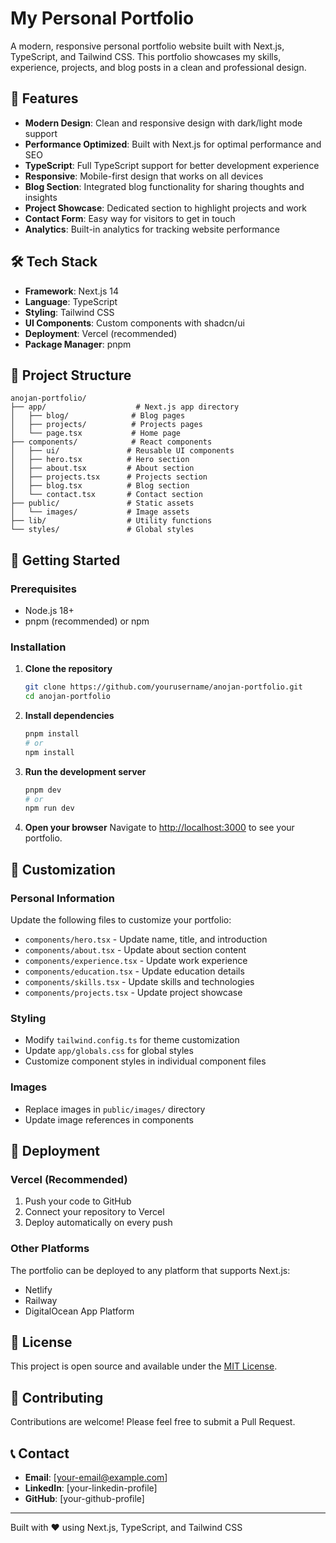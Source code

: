 # My Personal Portfolio

A modern, responsive personal portfolio website built with Next.js, TypeScript, and Tailwind CSS. This portfolio showcases my skills, experience, projects, and blog posts in a clean and professional design.

## 🚀 Features

- **Modern Design**: Clean and responsive design with dark/light mode support
- **Performance Optimized**: Built with Next.js for optimal performance and SEO
- **TypeScript**: Full TypeScript support for better development experience
- **Responsive**: Mobile-first design that works on all devices
- **Blog Section**: Integrated blog functionality for sharing thoughts and insights
- **Project Showcase**: Dedicated section to highlight projects and work
- **Contact Form**: Easy way for visitors to get in touch
- **Analytics**: Built-in analytics for tracking website performance

## 🛠️ Tech Stack

- **Framework**: Next.js 14
- **Language**: TypeScript
- **Styling**: Tailwind CSS
- **UI Components**: Custom components with shadcn/ui
- **Deployment**: Vercel (recommended)
- **Package Manager**: pnpm

## 📁 Project Structure

```
anojan-portfolio/
├── app/                    # Next.js app directory
│   ├── blog/              # Blog pages
│   ├── projects/          # Projects pages
│   └── page.tsx           # Home page
├── components/            # React components
│   ├── ui/               # Reusable UI components
│   ├── hero.tsx          # Hero section
│   ├── about.tsx         # About section
│   ├── projects.tsx      # Projects section
│   ├── blog.tsx          # Blog section
│   └── contact.tsx       # Contact section
├── public/               # Static assets
│   └── images/           # Image assets
├── lib/                  # Utility functions
└── styles/               # Global styles
```

## 🚀 Getting Started

### Prerequisites

- Node.js 18+ 
- pnpm (recommended) or npm

### Installation

1. **Clone the repository**
   ```bash
   git clone https://github.com/yourusername/anojan-portfolio.git
   cd anojan-portfolio
   ```

2. **Install dependencies**
   ```bash
   pnpm install
   # or
   npm install
   ```

3. **Run the development server**
   ```bash
   pnpm dev
   # or
   npm run dev
   ```

4. **Open your browser**
   Navigate to [http://localhost:3000](http://localhost:3000) to see your portfolio.

## 📝 Customization

### Personal Information
Update the following files to customize your portfolio:
- `components/hero.tsx` - Update name, title, and introduction
- `components/about.tsx` - Update about section content
- `components/experience.tsx` - Update work experience
- `components/education.tsx` - Update education details
- `components/skills.tsx` - Update skills and technologies
- `components/projects.tsx` - Update project showcase

### Styling
- Modify `tailwind.config.ts` for theme customization
- Update `app/globals.css` for global styles
- Customize component styles in individual component files

### Images
- Replace images in `public/images/` directory
- Update image references in components

## 🚀 Deployment

### Vercel (Recommended)
1. Push your code to GitHub
2. Connect your repository to Vercel
3. Deploy automatically on every push

### Other Platforms
The portfolio can be deployed to any platform that supports Next.js:
- Netlify
- Railway
- DigitalOcean App Platform

## 📄 License

This project is open source and available under the [MIT License](LICENSE).

## 🤝 Contributing

Contributions are welcome! Please feel free to submit a Pull Request.

## 📞 Contact

- **Email**: [your-email@example.com]
- **LinkedIn**: [your-linkedin-profile]
- **GitHub**: [your-github-profile]

---

Built with ❤️ using Next.js, TypeScript, and Tailwind CSS